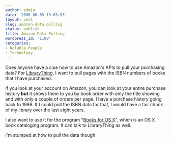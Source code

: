```yaml
---
author: admin
date: '2006-06-05 15:03:55'
layout: post
slug: amazon-data-polling
status: publish
title: Amazon Data Polling
wordpress_id: '1100'
categories:
- Notable People
- Technology
---
```

Does anyone have a clue how to use Amazon's APIs to pull your purchasing data? For <a href="http://www.librarything.com">LibraryThing</a>, I want to pull pages with the ISBN numbers of books that I have purchased.

If you look at your account on Amazon, you can look at your entire purchase history <strong>but</strong> it shows them to you by book order with only the title showing and with only a couple of orders per page. I have a purchase history going back to 1998. If I could pull the ISBN data for that, I would have a fair chunk of my library over the last eight years.

I also want to use it for the program "<a href="http://books.aetherial.net/wordpress/">Books for OS X</a>", which is an OS X book cataloging program. It can talk to LibraryThing as well.

I'm stumped at how to pull the data though.
